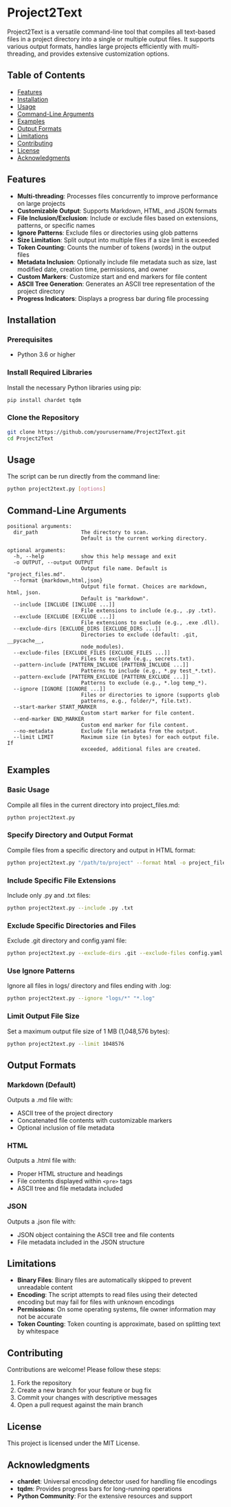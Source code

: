 # Project2Text

Project2Text is a versatile command-line tool that compiles all text-based files in a project directory into a single or multiple output files. It supports various output formats, handles large projects efficiently with multi-threading, and provides extensive customization options.

## Table of Contents
- [Features](#features)
- [Installation](#installation)
- [Usage](#usage)
- [Command-Line Arguments](#command-line-arguments)
- [Examples](#examples)
- [Output Formats](#output-formats)
- [Limitations](#limitations)
- [Contributing](#contributing)
- [License](#license)
- [Acknowledgments](#acknowledgments)

## Features
- **Multi-threading**: Processes files concurrently to improve performance on large projects
- **Customizable Output**: Supports Markdown, HTML, and JSON formats
- **File Inclusion/Exclusion**: Include or exclude files based on extensions, patterns, or specific names
- **Ignore Patterns**: Exclude files or directories using glob patterns
- **Size Limitation**: Split output into multiple files if a size limit is exceeded
- **Token Counting**: Counts the number of tokens (words) in the output files
- **Metadata Inclusion**: Optionally include file metadata such as size, last modified date, creation time, permissions, and owner
- **Custom Markers**: Customize start and end markers for file content
- **ASCII Tree Generation**: Generates an ASCII tree representation of the project directory
- **Progress Indicators**: Displays a progress bar during file processing

## Installation

### Prerequisites
- Python 3.6 or higher

### Install Required Libraries
Install the necessary Python libraries using pip:
```bash
pip install chardet tqdm
```

### Clone the Repository
```bash
git clone https://github.com/yourusername/Project2Text.git
cd Project2Text
```

## Usage
The script can be run directly from the command line:
```bash
python project2text.py [options]
```

## Command-Line Arguments
```plaintext
positional arguments:
  dir_path              The directory to scan.
                        Default is the current working directory.

optional arguments:
  -h, --help            show this help message and exit
  -o OUTPUT, --output OUTPUT
                        Output file name. Default is "project_files.md".
  --format {markdown,html,json}
                        Output file format. Choices are markdown, html, json.
                        Default is "markdown".
  --include [INCLUDE [INCLUDE ...]]
                        File extensions to include (e.g., .py .txt).
  --exclude [EXCLUDE [EXCLUDE ...]]
                        File extensions to exclude (e.g., .exe .dll).
  --exclude-dirs [EXCLUDE_DIRS [EXCLUDE_DIRS ...]]
                        Directories to exclude (default: .git, __pycache__,
                        node_modules).
  --exclude-files [EXCLUDE_FILES [EXCLUDE_FILES ...]]
                        Files to exclude (e.g., secrets.txt).
  --pattern-include [PATTERN_INCLUDE [PATTERN_INCLUDE ...]]
                        Patterns to include (e.g., *.py test_*.txt).
  --pattern-exclude [PATTERN_EXCLUDE [PATTERN_EXCLUDE ...]]
                        Patterns to exclude (e.g., *.log temp_*).
  --ignore [IGNORE [IGNORE ...]]
                        Files or directories to ignore (supports glob
                        patterns, e.g., folder/*, file.txt).
  --start-marker START_MARKER
                        Custom start marker for file content.
  --end-marker END_MARKER
                        Custom end marker for file content.
  --no-metadata         Exclude file metadata from the output.
  --limit LIMIT         Maximum size (in bytes) for each output file. If
                        exceeded, additional files are created.
```

## Examples

### Basic Usage
Compile all files in the current directory into project_files.md:
```bash
python project2text.py
```

### Specify Directory and Output Format
Compile files from a specific directory and output in HTML format:
```bash
python project2text.py "/path/to/project" --format html -o project_files.html
```

### Include Specific File Extensions
Include only .py and .txt files:
```bash
python project2text.py --include .py .txt
```

### Exclude Specific Directories and Files
Exclude .git directory and config.yaml file:
```bash
python project2text.py --exclude-dirs .git --exclude-files config.yaml
```

### Use Ignore Patterns
Ignore all files in logs/ directory and files ending with .log:
```bash
python project2text.py --ignore "logs/*" "*.log"
```

### Limit Output File Size
Set a maximum output file size of 1 MB (1,048,576 bytes):
```bash
python project2text.py --limit 1048576
```

## Output Formats

### Markdown (Default)
Outputs a .md file with:
- ASCII tree of the project directory
- Concatenated file contents with customizable markers
- Optional inclusion of file metadata

### HTML
Outputs a .html file with:
- Proper HTML structure and headings
- File contents displayed within `<pre>` tags
- ASCII tree and file metadata included

### JSON
Outputs a .json file with:
- JSON object containing the ASCII tree and file contents
- File metadata included in the JSON structure

## Limitations
- **Binary Files**: Binary files are automatically skipped to prevent unreadable content
- **Encoding**: The script attempts to read files using their detected encoding but may fail for files with unknown encodings
- **Permissions**: On some operating systems, file owner information may not be accurate
- **Token Counting**: Token counting is approximate, based on splitting text by whitespace

## Contributing
Contributions are welcome! Please follow these steps:
1. Fork the repository
2. Create a new branch for your feature or bug fix
3. Commit your changes with descriptive messages
4. Open a pull request against the main branch

## License
This project is licensed under the MIT License.

## Acknowledgments
- **chardet**: Universal encoding detector used for handling file encodings
- **tqdm**: Provides progress bars for long-running operations
- **Python Community**: For the extensive resources and support
